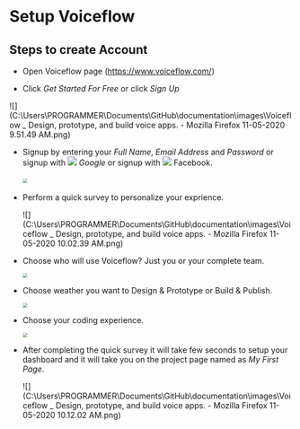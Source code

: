 # Setup Voiceflow


## Steps to create Account

- Open Voiceflow page (https://www.voiceflow.com/)

- Click _Get Started For Free_ or click _Sign Up_ 

![](C:\Users\PROGRAMMER\Documents\GitHub\documentation\images\Voiceflow _ Design, prototype, and build voice apps. - Mozilla Firefox 11-05-2020 9.51.49 AM.png)

- Signup by entering your _Full Name_, _Email Address_ and _Password_ or signup with ![](C:\Users\PROGRAMMER\Documents\GitHub\documentation\images\icons8-google-48.png) _Google_ or signup with ![](C:\Users\PROGRAMMER\Documents\GitHub\documentation\images\icons8-facebook-48.png) Facebook.

  ​                                                            <img src="C:\Users\PROGRAMMER\Documents\GitHub\documentation\images\Voiceflow _ Design, prototype, and build voice apps. - Mozilla Firefox 11-05-2020 10.01.24 AM.png" style="zoom:50%;" />   

- Perform a quick survey to personalize your exprience.

  ![](C:\Users\PROGRAMMER\Documents\GitHub\documentation\images\Voiceflow _ Design, prototype, and build voice apps. - Mozilla Firefox 11-05-2020 10.02.39 AM.png)

- Choose who will use Voiceflow? Just you or your complete team.

  <img src="C:\Users\PROGRAMMER\Documents\GitHub\documentation\images\Voiceflow _ Design, prototype, and build voice apps. - Mozilla Firefox 11-05-2020 10.03.04 AM.png" style="zoom:50%;" />

- Choose weather you want to Design & Prototype or Build & Publish.

  <img src="C:\Users\PROGRAMMER\Documents\GitHub\documentation\images\Voiceflow _ Design, prototype, and build voice apps. - Mozilla Firefox 11-05-2020 10.03.18 AM.png" style="zoom:50%;" />

- Choose your coding experience.

  <img src="C:\Users\PROGRAMMER\Documents\GitHub\documentation\images\Voiceflow _ Design, prototype, and build voice apps. - Mozilla Firefox 11-05-2020 10.03.32 AM.png" style="zoom:50%;" />

- After completing the quick survey it will take few seconds to setup your dashboard and it will take you on the project page named as _My First Page_.

  ![](C:\Users\PROGRAMMER\Documents\GitHub\documentation\images\Voiceflow _ Design, prototype, and build voice apps. - Mozilla Firefox 11-05-2020 10.12.02 AM.png)

  